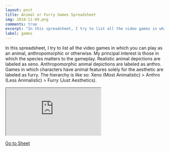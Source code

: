 ```yaml
---
layout: post
title: Animal or Furry Games Spreadsheet
img: 2018-11-09.png
comments: true
excerpt: "In this spreadsheet, I try to list all the video games in which you can play as an animal, anthropomorphic or otherwise. My principal interest is those in which the species matters to the gameplay. Realistic animal depictions are labeled as xeno. Anthropomorphic animal depictions are labeled as anthro. Games in which characters have animal features solely for the aesthetic are labeled as furry. The hierarchy is like so: Xeno (Most Animalistic) > Anthro (Less Animalistic) > Furry (Just Aesthetics)."
label: games
---
```


<p>In this spreadsheet, I try to list all the video games in which you can play as an animal, anthropomorphic or otherwise. My principal interest is those in which the species matters to the gameplay. Realistic animal depictions are labeled as xeno. Anthropomorphic animal depictions are labeled as anthro. Games in which characters have animal features solely for the aesthetic are labeled as furry. The hierarchy is like so: Xeno (Most Animalistic) > Anthro (Less Animalistic) > Furry (Just Aesthetics).</p>

<iframe src="https://docs.google.com/spreadsheets/d/1PmYxtI5TRPov7QA_oouDPWop7nN0Nut3zCbWnrcyMyY/edit?usp=sharing"></iframe>

<p style="margin-bottom:0px;"><a href="https://docs.google.com/spreadsheets/d/1PmYxtI5TRPov7QA_oouDPWop7nN0Nut3zCbWnrcyMyY/edit?usp=sharing" target="_blank">Go to Sheet</a></p>
